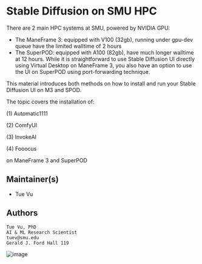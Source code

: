 # Stable Diffusion on SMU HPC
There are 2 main HPC systems at SMU, powered by NVIDIA GPU:
- The ManeFrame 3: equipped with V100 (32gb), running under gpu-dev queue have the limited walltime of 2 hours
- The SuperPOD: equipped with A100 (82gb), have much longer walltime at 12 hours.
While it is straightforward to use Stable Diffusion UI directly using Virtual Desktop on ManeFrame 3, you also have an option to use the UI on SuperPOD using port-forwarding technique.

This material introduces both methods on how to install and run your Stable Diffusion UI on M3 and SPOD.

The topic covers the installation of:

  (1) Automatic1111
  
  (2) ComfyUI
  
  (3) InvokeAI
  
  (4) Fooocus

on ManeFrame 3 and SuperPOD

## Maintainer(s)

* Tue Vu

## Authors
```
Tue Vu, PhD
AI & ML Research Scientist
tuev@smu.edu
Gerald J. Ford Hall 119
```
![image](https://user-images.githubusercontent.com/43855029/146046594-ce56e160-de3b-4903-ad14-7d7355371803.png)
